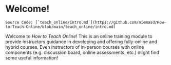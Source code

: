 # Welcome!

```{note}
Source Code: [`teach_online/intro.md`](https://github.com/niemasd/How-to-Teach-Online/blob/main/teach_online/intro.md)
```

Welcome to *How to Teach Online*!
This is an online training module to provide instructors guidance in developing and offering fully-online and hybrid courses.
Even instructors of in-person courses with online components
(e.g. discussion board, online assessments, etc.)
might find some useful information!

```{tableofcontents}
```
